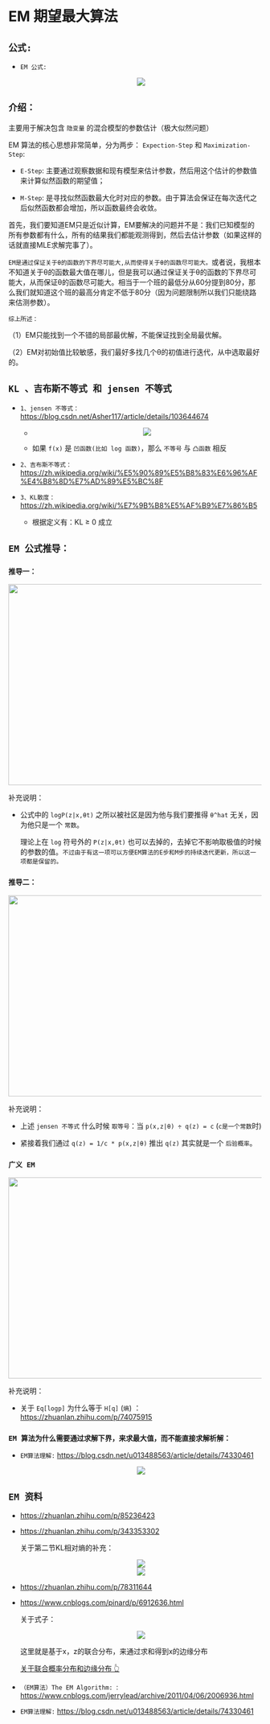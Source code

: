  # EM 期望最大算法

## `公式:` 

* `EM 公式: `
    
    <div align=center><img src="./static/公式.png"/></div>


## `介绍：`

主要用于解决包含 `隐变量` 的混合模型的参数估计（极大似然问题）

EM 算法的核心思想非常简单，分为两步：
`Expection-Step` 和 `Maximization-Step`:

* `E-Step`: 主要通过观察数据和现有模型来估计参数，然后用这个估计的参数值来计算似然函数的期望值；

* `M-Step`: 是寻找似然函数最大化时对应的参数。由于算法会保证在每次迭代之后似然函数都会增加，所以函数最终会收敛。

首先，我们要知道EM只是近似计算，EM要解决的问题并不是：我们已知模型的所有参数都有什么，所有的结果我们都能观测得到，然后去估计参数（如果这样的话就直接MLE求解完事了）。

`EM是通过保证关于θ的函数的下界尽可能大,从而使得关于θ的函数尽可能大。`或者说，我根本不知道关于θ的函数最大值在哪儿，但是我可以通过保证关于θ的函数的下界尽可能大，从而保证θ的函数尽可能大。相当于一个班的最低分从60分提到80分，那么我们就知道这个班的最高分肯定不低于80分（因为问题限制所以我们只能绕路来估测参数）。

`综上所述：`

（1）EM只能找到一个不错的局部最优解，不能保证找到全局最优解。

（2）EM对初始值比较敏感，我们最好多找几个θ的初值进行迭代，从中选取最好的。

## `KL 、吉布斯不等式 和 jensen 不等式`


* `1、jensen 不等式：`https://blog.csdn.net/Asher117/article/details/103644674

    * <div align=center><img  src="./static/jensen不等式.jpg"/></div>

    * 如果 `f(x)` 是 `凹函数(比如 log 函数)`，那么 `不等号` 与 `凸函数` 相反


* `2、吉布斯不等式：`https://zh.wikipedia.org/wiki/%E5%90%89%E5%B8%83%E6%96%AF%E4%B8%8D%E7%AD%89%E5%BC%8F

* `3、KL散度：`https://zh.wikipedia.org/wiki/%E7%9B%B8%E5%AF%B9%E7%86%B5

    * 根据定义有：KL ≥ 0 成立


## `EM 公式推导：`




### `推导一：`

<div align=center><img width="800" height="400" src="./static/EM公式推导.jpg"/></div>

补充说明：

* 公式中的 `logP(z|x,θt)` 之所以被社区是因为他与我们要推得 `θ^hat` 无关，因为他只是一个 `常数`。

    理论上在 `log` 符号外的 `P(z|x,θt)` 也可以去掉的，去掉它不影响取极值的时候的参数的值。`不过由于有这一项可以方便EM算法的E步和M步的持续迭代更新，所以这一项都是保留的。`


### `推导二：`

<div align=center><img width="800" height="400" src="./static/EM公式推导2.jpg"/></div>

补充说明：

* 上述 `jensen 不等式` 什么时候 `取等号`：当 `p(x,z|θ) ÷ q(z) = c` (`c是一个常数`时)

* 紧接着我们通过 `q(z) = 1/c * p(x,z|θ)` 推出 `q(z)` 其实就是一个 `后验概率`。


### `广义 EM`


<div align=center><img width="800" height="400" src="./static/广义em.jpg"/></div>

补充说明：

* 关于 `Eq[logp]` 为什么等于 `H[q]` (`熵`) ：https://zhuanlan.zhihu.com/p/74075915


### `EM 算法为什么需要通过求解下界，来求最大值，而不能直接求解析解：`

* `EM算法理解:` https://blog.csdn.net/u013488563/article/details/74330461

    <div align=center><img  src="./static/为什么无法直接对含隐变量的式子求解析解.jpg"/></div>



## `EM 资料`

* https://zhuanlan.zhihu.com/p/85236423


* https://zhuanlan.zhihu.com/p/343353302


    关于第二节KL相对熵的补充：

    <div align=center><img  src="./static/ELBO和KL2.png"/></div>


    <div align=center><img  src="./static/1.png"/></div>


* https://zhuanlan.zhihu.com/p/78311644

* https://www.cnblogs.com/pinard/p/6912636.html


    关于式子：

    <div align=center><img  src="./static/3.jpg"/></div>

    这里就是基于x，z的联合分布，来通过求和得到x的边缘分布

    [关于联合概率分布和边缘分布 👆](https://www.zybuluo.com/blueband21c/note/1790855)


* `（EM算法）The EM Algorithm: `: https://www.cnblogs.com/jerrylead/archive/2011/04/06/2006936.html

 
* `EM算法理解:` https://blog.csdn.net/u013488563/article/details/74330461
